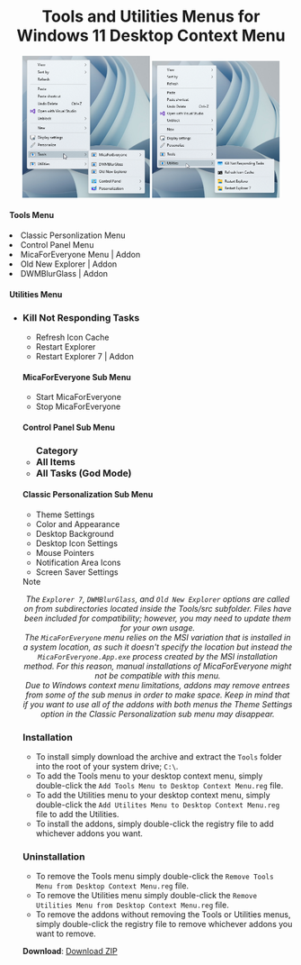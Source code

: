 <h1 align="center" id="tools-menu-for-windows-11-desktop-context-menu">Tools and Utilities Menus for Windows 11 Desktop Context Menu</h1>
<div align="center"><img width="45%" src="Previews/c25EEQZmeQ.png" /> <img width="45%" src="Previews/jgrycwDiQ8.png" /></div>
<color="blue"><h4 align="left" id="tools-menu">Tools Menu</h4></color>
<li align="left">Classic Personlization Menu</li>
<li align="left">Control Panel Menu</li>
<li align="left">MicaForEveryone Menu | Addon</li>
<li align="left">Old New Explorer | Addon</li>
<li align="left">DWMBlurGlass | Addon</li>
</ul>
<color="blue"><h4 align="left" id="utilities-menu">Utilities Menu</h4></color>
<ul align="left">
<li align="left"><h3 align="left" id="kill-not-responding-tasks-sub-menu">Kill Not Responding Tasks</li>
<ul align="left">
<li align="left">Refresh Icon Cache</li>
<li align="left">Restart Explorer</li>
<li align="left">Restart Explorer 7 | Addon</li>
</ul>
<color="blue"><h4 align="left" id="micaforeveryone-sub-menu">MicaForEveryone Sub Menu</h4></color>
<ul align="left">
<li align="left">Start MicaForEveryone</li>
<li align="left">Stop MicaForEveryone</li>
</ul>
<color="blue"><h4 align="left" id="control-panel-sub-menu">Control Panel Sub Menu</h4></color>
<ul align="left">
<h3 align="left" id="category-sub-menu">Category</li>
<li align="left">All Items</li>
<li align="left">All Tasks (God Mode)</li>
</ul>
<color="blue"><h4 align="left" id="classic-personnalization-sub-menu">Classic Personalization Sub Menu</h4></color>
<ul align="left">
<li align="left">Theme Settings</li>
<li align="left">Color and Appearance</li>
<li align="left">Desktop Background</li>
<li align="left">Desktop Icon Settings</li>
<li align="left">Mouse Pointers</li>
<li align="left">Notification Area Icons</li>
<li align="left">Screen Saver Settings</li>
</ul>
<color="red"<h3 align="center" id="tip">Note</h3></color>
<em><p align="center">The <code>Explorer 7</code>, <code>DWMBlurGlass</code>, and <code>Old New Explorer</code> options are called on from subdirectories located inside the Tools/src subfolder. Files have been included for compatibility; however, you may need to update them for your own usage.<br />
The <code>MicaForEveryone</code> menu relies on the MSI variation that is installed in a system location, as such it doesn't specify the location but instead the <code>MicaForEveryone.App.exe</code> process created by the MSI installation method. For this reason, manual installations of MicaForEveryone might not be compatible with this menu.<br />
Due to Windows context menu limitations, addons may remove entrees from some of the sub menus in order to make space. Keep in mind that if you want to use all of the addons with both menus the Theme Settings option in the Classic Personalization sub menu may disappear.</p></em>
<color="green"><h3 align="left" id="installation">Installation</h3></color>
<ul align="left">
<li align="left">To install simply download the archive and extract the <code>Tools</code> folder into the root of your system drive; <code>C:\</code>.</li>
<li align="left">To add the Tools menu to your desktop context menu, simply double-click the <code>Add Tools Menu to Desktop Context Menu.reg</code> file.</li>
<li align="left">To add the Utilities menu to your desktop context menu, simply double-click the <code>Add Utilites Menu to Desktop Context Menu.reg</code> file to add the Utilities.</li>
<li>To install the addons, simply double-click the registry file to add whichever addons you want.</li>
</ul>
<color="red"><h3 align="left" id="uninstallation">Uninstallation</h3></color>
<ul align="left">
<li align="left">To remove the Tools menu simply double-click the <code>Remove Tools Menu from Desktop Context Menu.reg</code> file.</li>
<li align="left">To remove the Utilities menu simply double-click the <code>Remove Utilities Menu from Desktop Context Menu.reg</code> file.</li>
<li align="left">To remove the addons without removing the Tools or Utilities menus, simply double-click the registry file to remove whichever addons you want to remove.</li>
</ul>
<p align="left"><b>Download</b>: <a href="https://github.com/The-Back-Room/Tools-and-Utilities-Menus-for-Windows-11-Desktop-Context-Menu/archive/refs/heads/main.zip">Download ZIP</a></p>
</ul>
